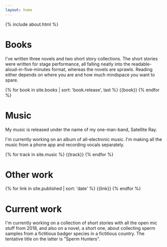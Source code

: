 ```yaml
---
layout: home
---
```


{% include about.html %}

<h1><span class="fa fa-book">Books</span></h1>
<div class="row" id="books">
<div class="container-fluid">
<p>I've written three novels and two short story collections. The short stories were written for stage performance, all falling neatly into the readable-aloud-in-five-minutes format, whereas the novels are sprawls. Reading either depends on where you are and how much mindspace you want to spare.</p>
</div>
</div>
{% for book in site.books | sort: 'book.release', last %}
{{book}}
{% endfor %}

<h1><span class="fa fa-headphones">Music</span></h1>

My music is released under the name of my one-man-band, Satellite Ray.

I'm currently working on an album of all-electronic music. I'm making all the music from a phone app and 
recording vocals separately.

{% for track in site.music %}
{{track}}
{% endfor %}

<div class="row page" id="other">
<div class="container-fluid">
<h1><span class="fa fa-bookmark"> Other work</span></h1>

{% for link in site.published | sort: 'date' %}
{{link}}
{% endfor %}

</div>
</div>

<div class="row page" id="other">
<h1><span class="fa fa-spinner">Current work</span></h1>

I'm currently working on a collection of short stories with all the open mic stuff from 2018, and also
on a novel, a short one, about collecting sperm samples from a fictitious badger species in a fictitious country. The tentative title on the latter is "Sperm Hunters".


</div>
<script type="application/ld+json">
{ 
"@context": "http://schema.org", 
"@type": "WebSite", 
"url": "https://reneghosh.github.io/", 
"name": "René Ghosh, writer, musician",
 "author": {
    "@type": "Person",
    "name": "René Ghosh"
  },
"description": "René Ghosh, writer and musician. Books, music, and links to articles.",
"publisher": "René Ghosh"
}
</script>

